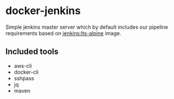 # docker-jenkins
Simple jenkins master server which by default includes our pipeline requirements based on [jenkins:lts-alpine](https://hub.docker.com/r/jenkins/jenkins/tags) image.

## Included tools

* aws-cli
* docker-cli
* sshpass
* jq
* maven
